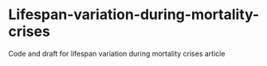 # Lifespan-variation-during-mortality-crises
Code and draft for lifespan variation during mortality crises article
